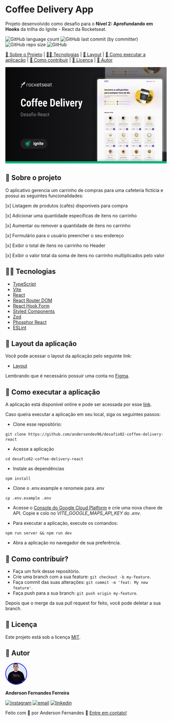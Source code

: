 # Coffee Delivery App
Projeto desenvolvido como desafio para o **Nível 2: Aprofundando em Hooks** da trilha do Ignite - React da Rocketseat.

![GitHub language count](https://img.shields.io/github/languages/count/andersondev96/desafio02-coffee-delivery-react?style=for-the-badge&color=8047F8)
![GitHub last commit (by committer)](https://img.shields.io/github/last-commit/andersondev96/desafio02-coffee-delivery-react?style=for-the-badge&color=8047F8)
![GitHub repo size](https://img.shields.io/github/repo-size/andersondev96/desafio02-coffee-delivery-react?style=for-the-badge&color=8047F8)
![GitHub](https://img.shields.io/github/license/andersondev96/desafio02-coffee-delivery-react?style=for-the-badge&color=8047F8)

[📄 Sobre o Projeto](#-sobre-o-projeto) | [🧑‍💻  Tecnologias](#-tecnologias) | [🎨 Layout](#-layout) | [🚀 Como executar a aplicação](#-como-executar-a-aplicação) |
 [🤝  Como contribuir](#-como-contribuir) | [📝 Licença](#-licença) | [👥 Autor](#-autor)

<img src="public/cover.png" height="300">

## 📄 Sobre o projeto

O aplicativo gerencia um carrinho de compras para uma cafeteria fictícia e possui as seguintes funcionalidades:

[x] Listagem de produtos (cafés) disponíveis para compra

[x] Adicionar uma quantidade específicas de itens no carrinho

[x] Aumentar ou remover a quantidade de itens no carrinho

[x] Formulário para o usuário preencher o seu endereço

[x] Exibir o total de itens no carrinho no Header

[x] Exibir o valor total da soma de itens no carrinho multiplicados pelo valor

## 🧑‍💻 Tecnologias

- [TypeScript](https://www.typescriptlang.org/)
- [Vite](https://vitejs.dev/)
- [React](https://react.dev/)
- [React Router DOM](https://reactrouter.com/en/main)
- [React Hook Form](https://react-hook-form.com/)
- [Styled Components](https://styled-components.com/)
- [Zod](https://zod.dev/)
- [Phosphor React](https://phosphoricons.com/)
- [ESLint](https://eslint.org/)

## 🎨 Layout da aplicação

Você pode acessar o layout da aplicação pelo seguinte link:

- [Layout](https://www.figma.com/file/DccDGY4U5u96sBQZQtzsfg/Coffee-Delivery-%E2%80%A2-Desafio-React?type=design&node-id=2%3A12&mode=design&t=TH2uwxFmoDA7HJrf-1)

Lembrando que é necessário possuir uma conta no [Figma](https://www.figma.com/).

## 🚀 Como executar a aplicação

A aplicação está disponível online e pode ser acessada por esse [link](https://coffeedeliveryproject.netlify.app/).

Caso queira executar a aplicação em seu local, siga os seguintes passos:

- Clone esse repositório:

```
git clone https://github.com/andersondev96/desafio02-coffee-delivery-react
```

- Acesse a aplicação

```
cd desafio02-coffee-delivery-react
```

- Instale as dependências
```
npm install
```
- Clone o .env.example e renomeie para .env
```
cp .env.example .env
```
- Acesse o [Console do Google Cloud Platform](https://console.cloud.google.com/) e crie uma nova chave de API. Copie e colo no *VITE_GOOGLE_MAPS_API_KEY* do *.env*.

- Para executar a aplicação, execute os comandos:
```
npm run server && npm run dev
```

- Abra a aplicação no navegador de sua preferência.

 ## 🤝 Como contribuir?

- Faça um fork desse repositório.
- Crie uma branch com a sua feature: `git checkout -b my-feature`.
- Faça commit das suas alterações: `git commit -m 'feat: My new feature'`.
- Faça push para a sua branch: `git push origin my-feature`.

Depois que o merge da sua pull request for feito, você pode deletar a sua branch.

## 📝 Licença

Este projeto está sob a licença [MIT](LICENSE).

## 👥 Autor

<img src="public/author.jpg" width="64" height="64" style="border: 2px solid blue; border-radius: 50%; object-fit: cover" />

**Anderson Fernandes Ferreira**

[![instagram](https://img.shields.io/badge/-Instagram-%23E4405F?style=for-the-badge&logo=instagram&logoColor=white)](https://instagram.com/anderson_ff13)
[![email](https://img.shields.io/badge/-Gmail-%23333?style=for-the-badge&logo=gmail&logoColor=white)](mailto:andersonfferreira96@gmail.com.br)
[![linkedin](https://img.shields.io/badge/-LinkedIn-%230077B5?style=for-the-badge&logo=linkedin&logoColor=white)](https://www.linkedin.com/in/anderson-fernandes96/)

Feito com 💚 por Anderson Fernandes 👋 [Entre em contato!](https://www.linkedin.com/in/anderson-fernandes96/)
